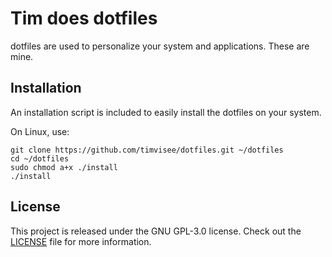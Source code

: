 # Tim does dotfiles
dotfiles are used to personalize your system and applications. These are mine.

## Installation
An installation script is included to easily install the dotfiles on your system.

On Linux, use:
```
git clone https://github.com/timvisee/dotfiles.git ~/dotfiles
cd ~/dotfiles
sudo chmod a+x ./install
./install
```

## License
This project is released under the GNU GPL-3.0 license. Check out the [LICENSE](LICENSE) file for more information.
